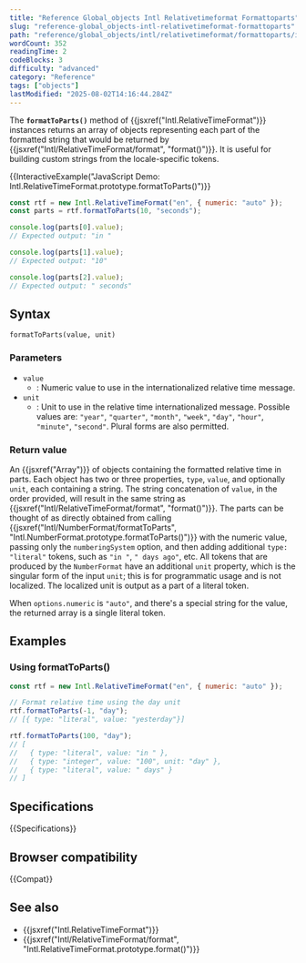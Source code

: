 ```yaml
---
title: "Reference Global_objects Intl Relativetimeformat Formattoparts"
slug: "reference-global_objects-intl-relativetimeformat-formattoparts"
path: "reference/global_objects/intl/relativetimeformat/formattoparts/index.md"
wordCount: 352
readingTime: 2
codeBlocks: 3
difficulty: "advanced"
category: "Reference"
tags: ["objects"]
lastModified: "2025-08-02T14:16:44.284Z"
---
```



The **`formatToParts()`** method of {{jsxref("Intl.RelativeTimeFormat")}} instances returns an array of objects representing each part of the formatted string that would be returned by {{jsxref("Intl/RelativeTimeFormat/format", "format()")}}. It is useful for building custom strings from the locale-specific tokens.

{{InteractiveExample("JavaScript Demo: Intl.RelativeTimeFormat.prototype.formatToParts()")}}

```js interactive-example
const rtf = new Intl.RelativeTimeFormat("en", { numeric: "auto" });
const parts = rtf.formatToParts(10, "seconds");

console.log(parts[0].value);
// Expected output: "in "

console.log(parts[1].value);
// Expected output: "10"

console.log(parts[2].value);
// Expected output: " seconds"
```

## Syntax

```js-nolint
formatToParts(value, unit)
```

### Parameters

- `value`
  - : Numeric value to use in the internationalized relative time message.
- `unit`
  - : Unit to use in the relative time internationalized message. Possible values are: `"year"`, `"quarter"`, `"month"`, `"week"`, `"day"`, `"hour"`, `"minute"`, `"second"`. Plural forms are also permitted.

### Return value

An {{jsxref("Array")}} of objects containing the formatted relative time in parts. Each object has two or three properties, `type`, `value`, and optionally `unit`, each containing a string. The string concatenation of `value`, in the order provided, will result in the same string as {{jsxref("Intl/RelativeTimeFormat/format", "format()")}}. The parts can be thought of as directly obtained from calling {{jsxref("Intl/NumberFormat/formatToParts", "Intl.NumberFormat.prototype.formatToParts()")}} with the numeric value, passing only the `numberingSystem` option, and then adding additional `type: "literal"` tokens, such as `"in "`, `" days ago"`, etc. All tokens that are produced by the `NumberFormat` have an additional `unit` property, which is the singular form of the input `unit`; this is for programmatic usage and is not localized. The localized unit is output as a part of a literal token.

When `options.numeric` is `"auto"`, and there's a special string for the value, the returned array is a single literal token.

## Examples

### Using formatToParts()

```js
const rtf = new Intl.RelativeTimeFormat("en", { numeric: "auto" });

// Format relative time using the day unit
rtf.formatToParts(-1, "day");
// [{ type: "literal", value: "yesterday"}]

rtf.formatToParts(100, "day");
// [
//   { type: "literal", value: "in " },
//   { type: "integer", value: "100", unit: "day" },
//   { type: "literal", value: " days" }
// ]
```

## Specifications

{{Specifications}}

## Browser compatibility

{{Compat}}

## See also

- {{jsxref("Intl.RelativeTimeFormat")}}
- {{jsxref("Intl/RelativeTimeFormat/format", "Intl.RelativeTimeFormat.prototype.format()")}}
